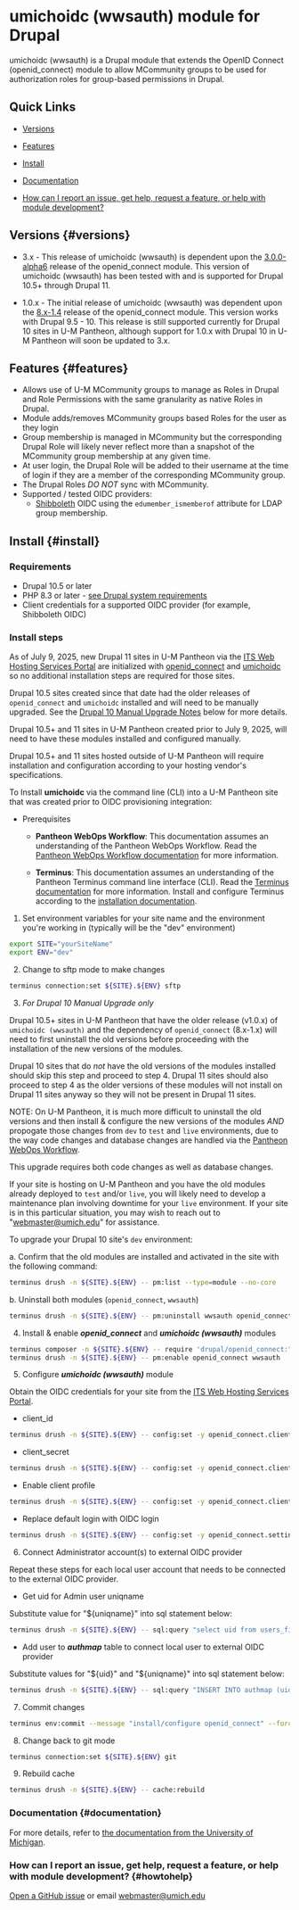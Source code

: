 # umichoidc (wwsauth) module for Drupal

umichoidc (wwsauth) is a Drupal module that extends the OpenID Connect (openid_connect) module to allow MCommunity groups to be used for authorization roles for group-based permissions in Drupal.

## Quick Links

* [Versions](#versions)

* [Features](#features)

* [Install](#install)

* [Documentation](#documentation)

* [How can I report an issue, get help, request a feature, or help with module development?](#howtohelp)



## Versions {#versions}

* 3.x - This release of umichoidc (wwsauth) is dependent upon the [3.0.0-alpha6](https://www.drupal.org/project/openid_connect/releases/3.0.0-alpha6) release of the openid_connect module.  This version of umichoidc (wwsauth) has been tested with and is supported for Drupal 10.5+ through Drupal 11.

* 1.0.x - The initial release of umichoidc (wwsauth) was dependent upon the [8.x-1.4](https://www.drupal.org/project/openid_connect/releases/8.x-1.4) release of the openid_connect module.  This version works with Drupal 9.5 - 10.  This release is still supported currently for Drupal 10 sites in U-M Pantheon, although support for 1.0.x with Drupal 10 in U-M Pantheon will soon be updated to 3.x.

## Features {#features}

* Allows use of U-M MCommunity groups to manage as Roles in Drupal and Role Permissions with the same granularity as native Roles in Drupal.
* Module adds/removes MCommunity groups based Roles for the user as they login
* Group membership is managed in MCommunity but the corresponding Drupal Role will likely never reflect more than a snapshot of the MCommunity group membership at any given time.
* At user login, the Drupal Role will be added to their username at the time of login if they are a member of the corresponding MCommunity group.
* The Drupal Roles *DO NOT* sync with MCommunity.
* Supported / tested OIDC providers:
    * [Shibboleth](https://www.shibboleth.net/) OIDC using the `edumember_ismemberof` attribute for LDAP group membership.


## Install {#install}

### Requirements
* Drupal 10.5 or later
* PHP 8.3 or later - [see Drupal system requirements](https://www.drupal.org/docs/getting-started/system-requirements/overview)
* Client credentials for a supported OIDC provider (for example, Shibboleth OIDC)

### Install steps

As of July 9, 2025, new Drupal 11 sites in U-M Pantheon via the [ITS Web Hosting Services Portal](https://admin.webservices.umich.edu/) are initialized with [openid_connect](https://www.drupal.org/project/openid_connect) and [umichoidc](https://github.com/its-webhosting/umichoidc) so no additional installation steps are required for those sites.  

Drupal 10.5 sites created since that date had the older releases of `openid_connect` and `umichoidc` installed and will need to be manually upgraded.  See the [Drupal 10 Manual Upgrade Notes](#drupal10upgradenotes) below for more details.

Drupal 10.5+ and 11 sites in U-M Pantheon created prior to July 9, 2025, will need to have these modules installed and configured manually.

Drupal 10.5+ and 11 sites hosted outside of U-M Pantheon will require installation and configuration according to your hosting vendor's specifications.

To Install **umichoidc** via the command line (CLI) into a U-M Pantheon site that was created prior to OIDC provisioning integration:

* Prerequisites

  * **Pantheon WebOps Workflow**:  This documentation assumes an understanding of the Pantheon WebOps Workflow.  Read the [Pantheon WebOps Workflow documentation](https://docs.pantheon.io/pantheon-workflow) for more information.

  * **Terminus**:  This documentation assumes an understanding of the Pantheon Terminus command line interface (CLI).  Read the [Terminus documentation](https://docs.pantheon.io/terminus) for more information.  Install and configure Terminus according to the [installation documentation](https://docs.pantheon.io/terminus/install).

1. Set environment variables for your site name and the environment you're working in (typically will be the "dev" environment)

```bash
export SITE="yourSiteName"
export ENV="dev"
```

2. Change to sftp mode to make changes

```bash
terminus connection:set ${SITE}.${ENV} sftp
```

3. *For Drupal 10 Manual Upgrade only*

Drupal 10.5+ sites in U-M Pantheon that have the older release (v1.0.x) of `umichoidc (wwsauth)` and the dependency of `openid_connect` (8.x-1.x) will need to first uninstall the old versions before proceeding with the installation of the new versions of the modules.

Drupal 10 sites that do *not* have the old versions of the modules installed should skip this step and proceed to step 4.  Drupal 11 sites should also proceed to step 4 as the older versions of these modules will not install on Drupal 11 sites anyway so they will not be present in Drupal 11 sites.

NOTE:  On U-M Pantheon, it is much more difficult to uninstall the old versions and then install & configure the new versions of the modules *AND* propogate those changes from `dev` to `test` and `live` environments, due to the way code changes and database changes are handled via the [Pantheon WebOps Workflow](https://docs.pantheon.io/pantheon-workflow).  

This upgrade requires both code changes as well as database changes.

If your site is hosting on U-M Pantheon and you have the old modules already deployed to `test` and/or `live`, you will likely need to develop a maintenance plan involving downtime for your `live` environment.  If your site is in this particular situation, you may wish to reach out to "webmaster@umich.edu" for assistance.

To upgrade your Drupal 10 site's `dev` environment:

  a. Confirm that the old modules are installed and activated in the site with the following command:

```bash
terminus drush -n ${SITE}.${ENV} -- pm:list --type=module --no-core
```

  b. Uninstall both modules (`openid_connect`, `wwsauth`)

```bash
terminus drush -n ${SITE}.${ENV} -- pm:uninstall wwsauth openid_connect
```

4. Install & enable **_openid_connect_** and **_umichoidc (wwsauth)_** modules

```bash
terminus composer -n ${SITE}.${ENV} -- require 'drupal/openid_connect:^3.0@alpha' 'its-webhosting/umichoidc:^v3.0@alpha'
terminus drush -n ${SITE}.${ENV} -- pm:enable openid_connect wwsauth
```

5. Configure **_umichoidc (wwsauth)_** module

Obtain the OIDC credentials for your site from the [ITS Web Hosting Services Portal](https://admin.webservices.umich.edu/).

* client_id

```bash
terminus drush -n ${SITE}.${ENV} -- config:set -y openid_connect.client.wwsumich settings.client_id blahblahblah
```

* client_secret

```bash
terminus drush -n ${SITE}.${ENV} -- config:set -y openid_connect.client.wwsumich settings.client_secret blahblahblah
```

* Enable client profile

```bash
terminus drush -n ${SITE}.${ENV} -- config:set -y openid_connect.client.wwsumich status true
```

* Replace default login with OIDC login

```bash
terminus drush -n ${SITE}.${ENV} -- config:set -y openid_connect.settings user_login_display replace
```

6. Connect Administrator account(s) to external OIDC provider

Repeat these steps for each local user account that needs to be connected to the external OIDC provider.

* Get uid for Admin user uniqname

Substitute value for "${uniqname}" into sql statement below:

```bash
terminus drush -n ${SITE}.${ENV} -- sql:query "select uid from users_field_data where name='${uniqname}'"
```

* Add user to **_authmap_** table to connect local user to external OIDC provider

Substitute values for "${uid}" and "${uniqname}" into sql statement below:

```bash
terminus drush -n ${SITE}.${ENV} -- sql:query "INSERT INTO authmap (uid, provider, authname, data) VALUES (${uid}, \"openid_connect.wwsumich\", \"${uniqname}\", \"N;\");"
```

7. Commit changes

```bash
terminus env:commit --message "install/configure openid_connect" --force -- ${SITE}.${ENV}
```

8. Change back to git mode

```bash
terminus connection:set ${SITE}.${ENV} git
```

9. Rebuild cache

```bash
terminus drush -n ${SITE}.${ENV} -- cache:rebuild
```

### Documentation {#documentation}

For more details, refer to [the documentation from the University of Michigan](https://documentation.its.umich.edu/node/5423).


### How can I report an issue, get help, request a feature, or help with module development? {#howtohelp}

[Open a GitHub issue](https://github.com/its-webhosting/umichoidc/issues) or email [webmaster@umich.edu](mailto:webmaster@umich.edu)
